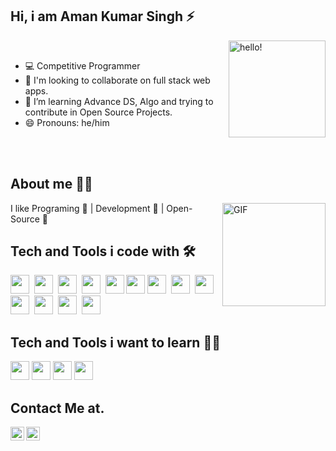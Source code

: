 ## Hi, i am Aman Kumar Singh ⚡

<img width="155" alt="hello!" align="right" src="https://giffiles.alphacoders.com/956/9562.gif">


<br>

- :computer: Competitive Programmer<br>
- 👯 I'm looking to collaborate on full stack web apps.
- 🤔 I’m learning Advance DS, Algo and trying to contribute in Open Source Projects.
- 😄 Pronouns: he/him
<br>
<br>

## About me 🧑‍💻

<img align="right" height="165" alt="GIF" src="https://media.giphy.com/media/836HiJc7pgzy8iNXCn/giphy.gif" />

I like Programing :yellow_heart: | Development :green_heart: | Open-Source :orange_heart:

## Tech and Tools i code with 🛠️
<span><img src="https://cdn.jsdelivr.net/gh/devicons/devicon@latest/icons/react/react-original.svg" width="30px"></span>&nbsp;
<span><img src="https://cdn.jsdelivr.net/gh/devicons/devicon@latest/icons/nodejs/nodejs-plain.svg" width="30px"></span>&nbsp;
<span><img src="https://cdn.jsdelivr.net/gh/devicons/devicon@latest/icons/express/express-original.svg" width="30px"></span>&nbsp;
<span><img src="https://cdn.jsdelivr.net/gh/devicons/devicon@latest/icons/javascript/javascript-original.svg" width="30px"></span>&nbsp;
<span><img src="https://cdn.jsdelivr.net/gh/devicons/devicon@latest/icons/mongodb/mongodb-original.svg" width="30px"></span>
<span><img src="https://cdn.jsdelivr.net/gh/devicons/devicon@latest/icons/npm/npm-original-wordmark.svg" width="30px"></span>
<span><img src="https://cdn.jsdelivr.net/gh/devicons/devicon@latest/icons/html5/html5-plain.svg" width="30px"></span>&nbsp;
<span><img src="https://cdn.jsdelivr.net/gh/devicons/devicon@latest/icons/cplusplus/cplusplus-plain.svg" width="30px"></span>&nbsp;
<span><img src="https://cdn.jsdelivr.net/gh/devicons/devicon@latest/icons/bootstrap/bootstrap-plain.svg" width="30px"></span>&nbsp;
<span><img src="https://cdn.jsdelivr.net/gh/devicons/devicon@latest/icons/css3/css3-plain.svg" width="30px"></span>&nbsp;
<span><img src="https://cdn.jsdelivr.net/gh/devicons/devicon@latest/icons/git/git-original.svg" width="30px"></span>&nbsp;
<span><img src="https://cdn.jsdelivr.net/gh/devicons/devicon@latest/icons/github/github-original.svg" width="30px"></span>&nbsp;
<span><img src="https://cdn.jsdelivr.net/gh/devicons/devicon@latest/icons/vscode/vscode-original.svg" width="30px"></span>&nbsp;

## Tech and Tools i want to learn 🧗‍♂️
<span><img src="https://cdn.jsdelivr.net/gh/devicons/devicon@latest/icons/redux/redux-original.svg" width="30px"></span>
<span><img src="https://cdn.jsdelivr.net/gh/devicons/devicon@latest/icons/go/go-original.svg" width="30px"></span>
<span><img src="https://cdn.jsdelivr.net/gh/devicons/devicon@latest/icons/bash/bash-plain.svg" width="30px"></span>
<span><img src="https://cdn.jsdelivr.net/gh/devicons/devicon@latest/icons/docker/docker-plain.svg" width="30px"></span>

## Contact Me at.
<a href="https://www.linkedin.com/in/markamansingh/">
  <img align="left" alt="Aman's LinkdeIN" width="22px" src="https://cdn.jsdelivr.net/npm/simple-icons@v3/icons/linkedin.svg" />
</a>
<a href="https://www.instagram.com/maskman_lucifer/">
  <img align="left" alt="Aman's Instagram" width="22px" src="https://cdn.jsdelivr.net/npm/simple-icons@v3/icons/instagram.svg" />
</a>

